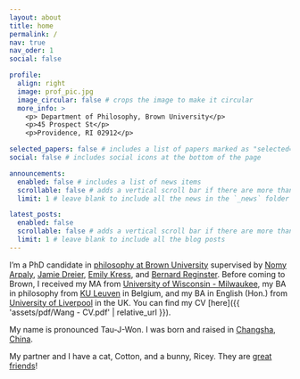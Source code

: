 ```yaml
---
layout: about
title: home
permalink: /
nav: true
nav_oder: 1
social: false

profile:
  align: right
  image: prof_pic.jpg
  image_circular: false # crops the image to make it circular
  more_info: >
    <p> Department of Philosophy, Brown University</p>
    <p>45 Prospect St</p>
    <p>Providence, RI 02912</p>

selected_papers: false # includes a list of papers marked as "selected={true}"
social: false # includes social icons at the bottom of the page

announcements:
  enabled: false # includes a list of news items
  scrollable: false # adds a vertical scroll bar if there are more than 3 news items
  limit: 1 # leave blank to include all the news in the `_news` folder

latest_posts:
  enabled: false
  scrollable: false # adds a vertical scroll bar if there are more than 3 new posts items
  limit: 1 # leave blank to include all the blog posts
---
```


I’m a PhD candidate in [philosophy at Brown University](https://www.google.com/url?q=https%3A%2F%2Fphilosophy.brown.edu%2F&sa=D) supervised by [Nomy Arpaly](https://www.google.com/url?q=https%3A%2F%2Fphilpeople.org%2Fprofiles%2Fnomy-arpaly&sa=D), [Jamie Dreier](https://www.google.com/url?q=https%3A%2F%2Fphilosophy.brown.edu%2Fpeople%2Fjamie-dreier&sa=D), [Emily Kress](https://www.google.com/url?q=https%3A%2F%2Fphilpeople.org%2Fprofiles%2Femily-kress%3Fapp%3D678%2522%253EMyrto&sa=D), and [Bernard Reginster](https://www.google.com/url?q=https%3A%2F%2Fphilosophy.brown.edu%2Fpeople%2Fbernard-reginster&sa=D). Before coming to Brown, I received my MA from [University of Wisconsin - Milwaukee](https://www.google.com/url?q=https%3A%2F%2Fuwm.edu%2Fphilosophy%2F&sa=D), my BA in philosophy from [KU Leuven](https://www.google.com/url?q=https%3A%2F%2Fhiw.kuleuven.be%2Fen&sa=D) in Belgium, and my BA in English (Hon.) from [University of Liverpool](https://www.google.com/url?q=https%3A%2F%2Fwww.liverpool.ac.uk%2F&sa=D) in the UK. You can find my CV [here]({{ 'assets/pdf/Wang - CV.pdf' | relative_url }}). 

My name is pronounced Tau-J-Won. I was born and raised in [Changsha, China](https://www.google.com/url?q=https%3A%2F%2Fen.wikipedia.org%2Fwiki%2FChangsha&sa=D).

My partner and I have a cat, Cotton, and a bunny, Ricey. They are [great friends](/friends/)!